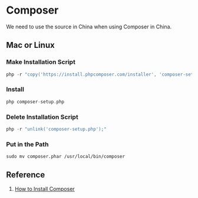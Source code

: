 # Composer

We need to use the source in China when using Composer in China.

## Mac or Linux

### Make Installation Script

```php
php -r "copy('https://install.phpcomposer.com/installer', 'composer-setup.php');"
```

### Install

```php
php composer-setup.php
```

### Delete Installation Script

```php
php -r "unlink('composer-setup.php');"
```

### Put in the Path

```shell
sudo mv composer.phar /usr/local/bin/composer
```

## Reference

1. [How to Install Composer](https://pkg.phpcomposer.com/#how-to-install-composer)